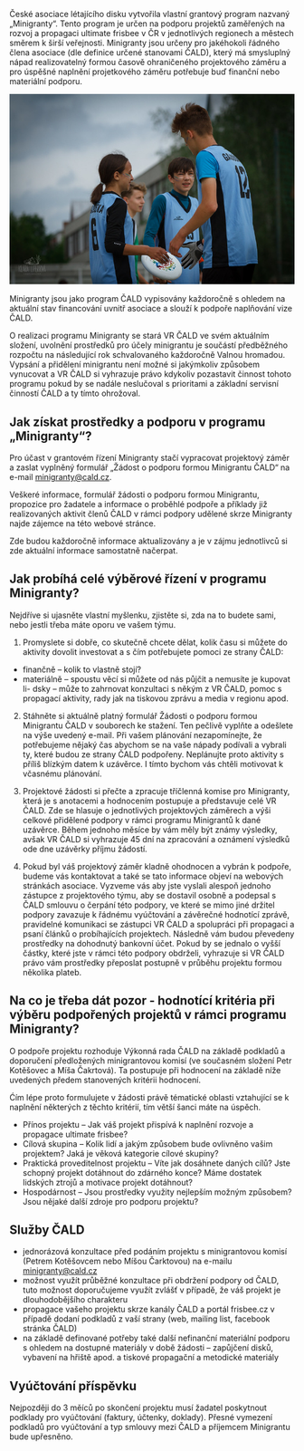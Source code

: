 <!-- TODO: doplnit aktualni zadost o minigranty -->

České asociace létajícího disku vytvořila vlastní grantový program nazvaný „Minigranty“. Tento program je určen na podporu projektů zaměřených na rozvoj a propagaci ultimate frisbee v ČR v jednotlivých regionech a městech směrem k širší veřejnosti. Minigranty jsou určeny pro jakéhokoli řádného člena asociace (dle definice určené stanovami ČALD), který má smysluplný nápad realizovatelný formou časově ohraničeného projektového záměru a pro úspěšné naplnění projetkového záměru potřebuje buď finanční nebo materiální podporu.

![](assets/img/pages/programy/2019_turnaj_skol_2.jpg)
 
Minigranty jsou jako program ČALD vypisovány každoročně s ohledem na aktuální stav financování uvnitř asociace a slouží k podpoře naplňování vize ČALD. 
 
O realizaci programu Minigranty se stará VR ČALD ve svém aktuálním složení, uvolnění prostředků pro účely minigrantu je součástí předběžného rozpočtu na následující rok schvalovaného každoročně Valnou hromadou. Vypsání a přidělení minigrantu není možné si jakýmkoliv způsobem vynucovat a VR ČALD si vyhrazuje právo kdykoliv pozastavit činnost tohoto programu pokud by se nadále neslučoval s prioritami a základní servisní činností ČALD a ty tímto ohrožoval.
 
## Jak získat prostředky a podporu v programu „Minigranty“?

Pro účast v grantovém řízení Minigranty stačí vypracovat projektový záměr a zaslat vyplněný formulář „Žádost o podporu formou Minigrantu ČALD“  na e-mail minigranty@cald.cz.
 
Veškeré informace, formulář žádosti o podporu formou Minigrantu, propozice pro žadatele a informace o proběhlé podpoře a příklady již realizovaných aktivit členů ČALD v rámci podpory udělené skrze Minigranty najde zájemce na této webové stránce.
 
Zde budou každoročně informace aktualizovány a je v zájmu jednotlivců si zde aktuální informace samostatně načerpat.
 
## Jak probíhá celé výběrové řízení v programu Minigranty?

Nejdříve si ujasněte vlastní myšlenku, zjistěte si, zda na to budete sami, nebo jestli třeba máte oporu ve vašem týmu.
 
1) Promyslete si dobře, co skutečně chcete dělat, kolik času si můžete do aktivity dovolit investovat a s čím potřebujete pomoci ze strany ČALD:
- finančně – kolik to vlastně stojí?
- materiálně – spoustu věcí si můžete od nás půjčit a nemusíte je kupovat
li- dsky – může to zahrnovat konzultaci s někým z VR ČALD, pomoc s propagací aktivity, rady jak na tiskovou zprávu a media v regionu apod.

2) Stáhněte si aktuálně platný formulář Žádosti o podporu formou Minigrantu ČALD v souborech ke stažení. Ten pečlivě vyplňte a odešlete na výše uvedený e-mail.
Při vašem plánování nezapomínejte, že potřebujeme nějaký čas abychom se na vaše nápady podívali a vybrali ty, které budou ze strany ČALD podpořeny. Neplánujte proto aktivity s příliš blízkým datem k uzávěrce. I tímto bychom vás chtěli motivovat k včasnému plánování.
 
3) Projektové žádosti si přečte a zpracuje tříčlenná komise pro Minigranty, která je s anotacemi a hodnocením postupuje a představuje celé VR ČALD. Zde se hlasuje o jednotlivých projektových záměrech a výši celkové přidělené podpory v rámci programu Minigrantů k dané uzávěrce. Během jednoho měsíce by vám měly být známy výsledky, avšak VR ČALD si vyhrazuje 45 dní na zpracování a oznámení výsledků ode dne uzávěrky příjmu žádostí.
 
4) Pokud byl váš projektový záměr kladně ohodnocen a vybrán k podpoře, budeme vás kontaktovat a také se tato informace objeví na webových stránkách asociace. Vyzveme vás aby jste vyslali alespoň jednoho zástupce z projektového týmu, aby se dostavil osobně a podepsal s ČALD smlouvu o čerpání této podpory, ve které se mimo jiné držitel podpory zavazuje k řádnému vyúčtování a závěrečné hodnotící zprávě, pravidelné komunikaci se zástupci VR ČALD a spolupráci při propagaci a psaní článků o probíhajících projektech. Následně vám budou převedeny prostředky na dohodnutý bankovní účet. Pokud by se jednalo o vyšší částky, které jste v rámci této podpory obdrželi, vyhrazuje si VR ČALD právo vám prostředky přeposlat postupně v průběhu projektu formou několika plateb.
 
## Na co je třeba dát pozor - hodnotící kritéria při výběru podpořených projektů v rámci programu Minigranty?

O podpoře projektu rozhoduje Výkonná rada ČALD na základě podkladů a doporučení předložených minigrantovou komisí (ve současném složení Petr Kotěšovec a Míša Čakrtová). Ta postupuje při hodnocení na základě níže uvedených předem stanovených kritérii hodnocení.
 
Ćím lépe proto formulujete v žádosti právě tématické oblasti vztahující se k naplnění některých z těchto kritérií, tím větší šanci máte na úspěch.

- Přínos projektu – Jak váš projekt přispívá k naplnění rozvoje a propagace ultimate frisbee?
- Cílová skupina – Kolik lidí a jakým způsobem bude ovlivněno vašim projektem? Jaká je věková kategorie cílové skupiny?
- Praktická proveditelnost projektu – Víte jak dosáhnete daných cílů? Jste schopný projekt dotáhnout do zdárného konce? Máme dostatek lidských ztrojů a motivace projekt dotáhnout?
- Hospodárnost – Jsou prostředky využity nejlepším možným způsobem? Jsou nějaké další zdroje pro podporu projektu?

## Služby ČALD

- jednorázová konzultace před podáním projektu s minigrantovou komisí (Petrem Kotěšovcem nebo Míšou Čarktovou) na e-mailu minigranty@cald.cz
- možnost využít průběžné konzultace při obdržení podpory od ČALD, tuto možnost doporučujeme využít zvlášť v případě, že váš projekt je dlouhodobějšího charakteru
- propagace vašeho projektu skrze kanály ČALD a portál frisbee.cz v případě dodaní podkladů z vaší strany (web, mailing list, facebook stránka ČALD)
- na základě definované potřeby také další nefinanční materiální podporu s ohledem na dostupné materiály v době žádosti – zapůjčení disků, vybavení na hřiště apod. a tiskové propagační a metodické materiály

## Vyúčtování příspěvku
Nejpozději do 3 měíců po skončení projektu musí žadatel poskytnout podklady pro vyúčtování (faktury, účtenky, doklady). Přesné vymezení podkladů pro vyúčtování a typ smlouvy mezi ČALD a příjemcem Minigrantu bude upřesněno.
